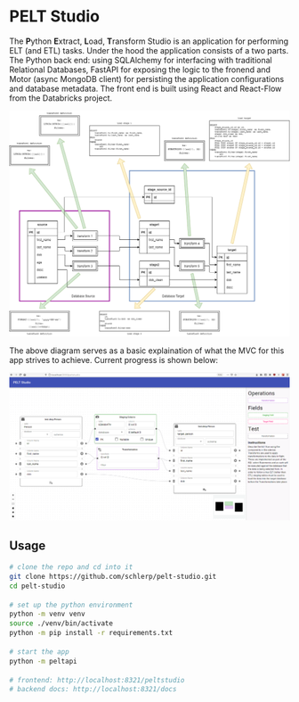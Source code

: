 # PELT Studio

The **P**ython **E**xtract, **L**oad, **T**ransform Studio is an application for performing ELT (and ETL) tasks. Under the hood the application consists of a two parts. The Python back end: using SQLAlchemy for interfacing with traditional Relational Databases, FastAPI for exposing the logic to the fronend and Motor (async MongoDB client) for persisting the application configurations and database metadata. The front end is built using React and React-Flow from the Databricks project.

![PELT Studio example ELT dataflow](./peltstudio_example_flow.png)

The above diagram serves as a basic explaination of what the MVC for this app strives to achieve. Current progress is shown below:

![PELT Studio pre alpha interface](./peltstudio_pre_alpha.png)

## Usage

```bash
# clone the repo and cd into it
git clone https://github.com/schlerp/pelt-studio.git
cd pelt-studio

# set up the python environment
python -m venv venv
source ./venv/bin/activate
python -m pip install -r requirements.txt

# start the app
python -m peltapi

# frontend: http://localhost:8321/peltstudio
# backend docs: http://localhost:8321/docs
```
